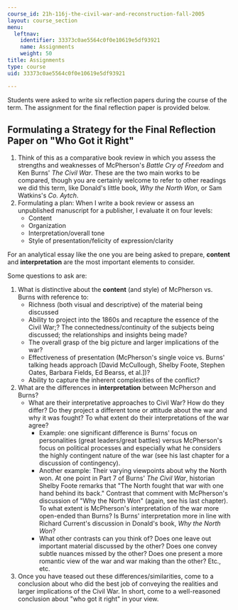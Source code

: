 ```yaml
---
course_id: 21h-116j-the-civil-war-and-reconstruction-fall-2005
layout: course_section
menu:
  leftnav:
    identifier: 33373c0ae5564c0f0e10619e5df93921
    name: Assignments
    weight: 50
title: Assignments
type: course
uid: 33373c0ae5564c0f0e10619e5df93921

---
```


Students were asked to write six reflection papers during the course of the term. The assignment for the final reflection paper is provided below.

Formulating a Strategy for the Final Reflection Paper on "Who Got it Right"
---------------------------------------------------------------------------

1.  Think of this as a comparative book review in which you assess the strengths and weaknesses of McPherson's _Battle Cry of Freedom_ and Ken Burns' _The Civil War_. These are the two main works to be compared, though you are certainly welcome to refer to other readings we did this term, like Donald's little book, _Why the North Won_, or Sam Watkins's _Co. Aytch_.
2.  Formulating a plan: When I write a book review or assess an unpublished manuscript for a publisher, I evaluate it on four levels:
    *   Content
    *   Organization
    *   Interpretation/overall tone
    *   Style of presentation/felicity of expression/clarity

For an analytical essay like the one you are being asked to prepare, **content** and **interpretation** are the most important elements to consider.

Some questions to ask are:

1.  What is distinctive about the **content** (and style) of McPherson vs. Burns with reference to:
    *   Richness (both visual and descriptive) of the material being discussed
    *   Ability to project into the 1860s and recapture the essence of the Civil War;? The connectedness/continuity of the subjects being discussed; the relationships and insights being made?
    *   The overall grasp of the big picture and larger implications of the war?
    *   Effectiveness of presentation (McPherson's single voice vs. Burns' talking heads approach \[David McCullough, Shelby Foote, Stephen Oates, Barbara Fields, Ed Bearss, et al.\])?
    *   Ability to capture the inherent complexities of the conflict?
2.  What are the differences in **interpretation** between McPherson and Burns?
    *   What are their interpretative approaches to Civil War? How do they differ? Do they project a different tone or attitude about the war and why it was fought? To what extent do their interpretations of the war agree?
        *   Example: one significant difference is Burns' focus on personalities (great leaders/great battles) versus McPherson's focus on political processes and especially what he considers the highly contingent nature of the war (see his last chapter for a discussion of contingency).
        *   Another example: Their varying viewpoints about why the North won. At one point in Part 7 of Burns' _The Civil War_, historian Shelby Foote remarks that "The North fought that war with one hand behind its back." Contrast that comment with McPherson's discussion of "Why the North Won" (again, see his last chapter). To what extent is McPherson's interpretation of the war more open-ended than Burns? Is Burns' interpretation more in line with Richard Current's discussion in Donald's book, _Why the North Won_?
        *   What other contrasts can you think of? Does one leave out important material discussed by the other? Does one convey subtle nuances missed by the other? Does one present a more romantic view of the war and war making than the other? Etc., etc.
3.  Once you have teased out these differences/similarities, come to a conclusion about who did the best job of conveying the realities and larger implications of the Civil War. In short, come to a well-reasoned conclusion about "who got it right" in your view.